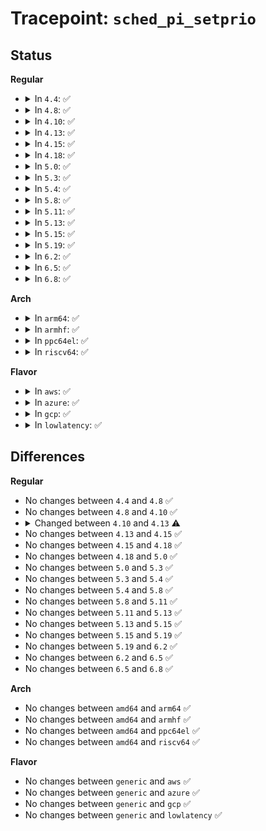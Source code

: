 # Tracepoint: <code>sched_pi_setprio</code>

## Status
<b>Regular</b>
<ul>
<li>
<details>
<summary>In <code>4.4</code>: ✅</summary>

Event:

```c
struct trace_event_raw_sched_pi_setprio {
    struct trace_entry ent;
    char comm[16];
    pid_t pid;
    int oldprio;
    int newprio;
    char __data[0];
};
```
Function:

```c
void trace_event_raw_event_sched_pi_setprio(void *__data, struct task_struct *tsk, int newprio);
```
</details>
</li>
<li>
<details>
<summary>In <code>4.8</code>: ✅</summary>

Event:

```c
struct trace_event_raw_sched_pi_setprio {
    struct trace_entry ent;
    char comm[16];
    pid_t pid;
    int oldprio;
    int newprio;
    char __data[0];
};
```
Function:

```c
void trace_event_raw_event_sched_pi_setprio(void *__data, struct task_struct *tsk, int newprio);
```
</details>
</li>
<li>
<details>
<summary>In <code>4.10</code>: ✅</summary>

Event:

```c
struct trace_event_raw_sched_pi_setprio {
    struct trace_entry ent;
    char comm[16];
    pid_t pid;
    int oldprio;
    int newprio;
    char __data[0];
};
```
Function:

```c
void trace_event_raw_event_sched_pi_setprio(void *__data, struct task_struct *tsk, int newprio);
```
</details>
</li>
<li>
<details>
<summary>In <code>4.13</code>: ✅</summary>

Event:

```c
struct trace_event_raw_sched_pi_setprio {
    struct trace_entry ent;
    char comm[16];
    pid_t pid;
    int oldprio;
    int newprio;
    char __data[0];
};
```
Function:

```c
void trace_event_raw_event_sched_pi_setprio(void *__data, struct task_struct *tsk, struct task_struct *pi_task);
```
</details>
</li>
<li>
<details>
<summary>In <code>4.15</code>: ✅</summary>

Event:

```c
struct trace_event_raw_sched_pi_setprio {
    struct trace_entry ent;
    char comm[16];
    pid_t pid;
    int oldprio;
    int newprio;
    char __data[0];
};
```
Function:

```c
void trace_event_raw_event_sched_pi_setprio(void *__data, struct task_struct *tsk, struct task_struct *pi_task);
```
</details>
</li>
<li>
<details>
<summary>In <code>4.18</code>: ✅</summary>

Event:

```c
struct trace_event_raw_sched_pi_setprio {
    struct trace_entry ent;
    char comm[16];
    pid_t pid;
    int oldprio;
    int newprio;
    char __data[0];
};
```
Function:

```c
void trace_event_raw_event_sched_pi_setprio(void *__data, struct task_struct *tsk, struct task_struct *pi_task);
```
</details>
</li>
<li>
<details>
<summary>In <code>5.0</code>: ✅</summary>

Event:

```c
struct trace_event_raw_sched_pi_setprio {
    struct trace_entry ent;
    char comm[16];
    pid_t pid;
    int oldprio;
    int newprio;
    char __data[0];
};
```
Function:

```c
void trace_event_raw_event_sched_pi_setprio(void *__data, struct task_struct *tsk, struct task_struct *pi_task);
```
</details>
</li>
<li>
<details>
<summary>In <code>5.3</code>: ✅</summary>

Event:

```c
struct trace_event_raw_sched_pi_setprio {
    struct trace_entry ent;
    char comm[16];
    pid_t pid;
    int oldprio;
    int newprio;
    char __data[0];
};
```
Function:

```c
void trace_event_raw_event_sched_pi_setprio(void *__data, struct task_struct *tsk, struct task_struct *pi_task);
```
</details>
</li>
<li>
<details>
<summary>In <code>5.4</code>: ✅</summary>

Event:

```c
struct trace_event_raw_sched_pi_setprio {
    struct trace_entry ent;
    char comm[16];
    pid_t pid;
    int oldprio;
    int newprio;
    char __data[0];
};
```
Function:

```c
void trace_event_raw_event_sched_pi_setprio(void *__data, struct task_struct *tsk, struct task_struct *pi_task);
```
</details>
</li>
<li>
<details>
<summary>In <code>5.8</code>: ✅</summary>

Event:

```c
struct trace_event_raw_sched_pi_setprio {
    struct trace_entry ent;
    char comm[16];
    pid_t pid;
    int oldprio;
    int newprio;
    char __data[0];
};
```
Function:

```c
void trace_event_raw_event_sched_pi_setprio(void *__data, struct task_struct *tsk, struct task_struct *pi_task);
```
</details>
</li>
<li>
<details>
<summary>In <code>5.11</code>: ✅</summary>

Event:

```c
struct trace_event_raw_sched_pi_setprio {
    struct trace_entry ent;
    char comm[16];
    pid_t pid;
    int oldprio;
    int newprio;
    char __data[0];
};
```
Function:

```c
void trace_event_raw_event_sched_pi_setprio(void *__data, struct task_struct *tsk, struct task_struct *pi_task);
```
</details>
</li>
<li>
<details>
<summary>In <code>5.13</code>: ✅</summary>

Event:

```c
struct trace_event_raw_sched_pi_setprio {
    struct trace_entry ent;
    char comm[16];
    pid_t pid;
    int oldprio;
    int newprio;
    char __data[0];
};
```
Function:

```c
void trace_event_raw_event_sched_pi_setprio(void *__data, struct task_struct *tsk, struct task_struct *pi_task);
```
</details>
</li>
<li>
<details>
<summary>In <code>5.15</code>: ✅</summary>

Event:

```c
struct trace_event_raw_sched_pi_setprio {
    struct trace_entry ent;
    char comm[16];
    pid_t pid;
    int oldprio;
    int newprio;
    char __data[0];
};
```
Function:

```c
void trace_event_raw_event_sched_pi_setprio(void *__data, struct task_struct *tsk, struct task_struct *pi_task);
```
</details>
</li>
<li>
<details>
<summary>In <code>5.19</code>: ✅</summary>

Event:

```c
struct trace_event_raw_sched_pi_setprio {
    struct trace_entry ent;
    char comm[16];
    pid_t pid;
    int oldprio;
    int newprio;
    char __data[0];
};
```
Function:

```c
void trace_event_raw_event_sched_pi_setprio(void *__data, struct task_struct *tsk, struct task_struct *pi_task);
```
</details>
</li>
<li>
<details>
<summary>In <code>6.2</code>: ✅</summary>

Event:

```c
struct trace_event_raw_sched_pi_setprio {
    struct trace_entry ent;
    char comm[16];
    pid_t pid;
    int oldprio;
    int newprio;
    char __data[0];
};
```
Function:

```c
void trace_event_raw_event_sched_pi_setprio(void *__data, struct task_struct *tsk, struct task_struct *pi_task);
```
</details>
</li>
<li>
<details>
<summary>In <code>6.5</code>: ✅</summary>

Event:

```c
struct trace_event_raw_sched_pi_setprio {
    struct trace_entry ent;
    char comm[16];
    pid_t pid;
    int oldprio;
    int newprio;
    char __data[0];
};
```
Function:

```c
void trace_event_raw_event_sched_pi_setprio(void *__data, struct task_struct *tsk, struct task_struct *pi_task);
```
</details>
</li>
<li>
<details>
<summary>In <code>6.8</code>: ✅</summary>

Event:

```c
struct trace_event_raw_sched_pi_setprio {
    struct trace_entry ent;
    char comm[16];
    pid_t pid;
    int oldprio;
    int newprio;
    char __data[0];
};
```
Function:

```c
void trace_event_raw_event_sched_pi_setprio(void *__data, struct task_struct *tsk, struct task_struct *pi_task);
```
</details>
</li>
</ul>
<b>Arch</b>
<ul>
<li>
<details>
<summary>In <code>arm64</code>: ✅</summary>

Event:

```c
struct trace_event_raw_sched_pi_setprio {
    struct trace_entry ent;
    char comm[16];
    pid_t pid;
    int oldprio;
    int newprio;
    char __data[0];
};
```
Function:

```c
void trace_event_raw_event_sched_pi_setprio(void *__data, struct task_struct *tsk, struct task_struct *pi_task);
```
</details>
</li>
<li>
<details>
<summary>In <code>armhf</code>: ✅</summary>

Event:

```c
struct trace_event_raw_sched_pi_setprio {
    struct trace_entry ent;
    char comm[16];
    pid_t pid;
    int oldprio;
    int newprio;
    char __data[0];
};
```
Function:

```c
void trace_event_raw_event_sched_pi_setprio(void *__data, struct task_struct *tsk, struct task_struct *pi_task);
```
</details>
</li>
<li>
<details>
<summary>In <code>ppc64el</code>: ✅</summary>

Event:

```c
struct trace_event_raw_sched_pi_setprio {
    struct trace_entry ent;
    char comm[16];
    pid_t pid;
    int oldprio;
    int newprio;
    char __data[0];
};
```
Function:

```c
void trace_event_raw_event_sched_pi_setprio(void *__data, struct task_struct *tsk, struct task_struct *pi_task);
```
</details>
</li>
<li>
<details>
<summary>In <code>riscv64</code>: ✅</summary>

Event:

```c
struct trace_event_raw_sched_pi_setprio {
    struct trace_entry ent;
    char comm[16];
    pid_t pid;
    int oldprio;
    int newprio;
    char __data[0];
};
```
Function:

```c
void trace_event_raw_event_sched_pi_setprio(void *__data, struct task_struct *tsk, struct task_struct *pi_task);
```
</details>
</li>
</ul>
<b>Flavor</b>
<ul>
<li>
<details>
<summary>In <code>aws</code>: ✅</summary>

Event:

```c
struct trace_event_raw_sched_pi_setprio {
    struct trace_entry ent;
    char comm[16];
    pid_t pid;
    int oldprio;
    int newprio;
    char __data[0];
};
```
Function:

```c
void trace_event_raw_event_sched_pi_setprio(void *__data, struct task_struct *tsk, struct task_struct *pi_task);
```
</details>
</li>
<li>
<details>
<summary>In <code>azure</code>: ✅</summary>

Event:

```c
struct trace_event_raw_sched_pi_setprio {
    struct trace_entry ent;
    char comm[16];
    pid_t pid;
    int oldprio;
    int newprio;
    char __data[0];
};
```
Function:

```c
void trace_event_raw_event_sched_pi_setprio(void *__data, struct task_struct *tsk, struct task_struct *pi_task);
```
</details>
</li>
<li>
<details>
<summary>In <code>gcp</code>: ✅</summary>

Event:

```c
struct trace_event_raw_sched_pi_setprio {
    struct trace_entry ent;
    char comm[16];
    pid_t pid;
    int oldprio;
    int newprio;
    char __data[0];
};
```
Function:

```c
void trace_event_raw_event_sched_pi_setprio(void *__data, struct task_struct *tsk, struct task_struct *pi_task);
```
</details>
</li>
<li>
<details>
<summary>In <code>lowlatency</code>: ✅</summary>

Event:

```c
struct trace_event_raw_sched_pi_setprio {
    struct trace_entry ent;
    char comm[16];
    pid_t pid;
    int oldprio;
    int newprio;
    char __data[0];
};
```
Function:

```c
void trace_event_raw_event_sched_pi_setprio(void *__data, struct task_struct *tsk, struct task_struct *pi_task);
```
</details>
</li>
</ul>

## Differences
<b>Regular</b>
<ul>
<li>
No changes between <code>4.4</code> and <code>4.8</code> ✅
</li>
<li>
No changes between <code>4.8</code> and <code>4.10</code> ✅
</li>
<li>
<details>
<summary>Changed between <code>4.10</code> and <code>4.13</code> ⚠️</summary>
<ul>
<li>
<b>Func changed. </b>
</li>
<li>
<b>Param added. </b>
<code>struct task_struct *pi_task</code>
</li>
<li>
<b>Param removed. </b>
<code>int newprio</code>
</li>
</ul>
</details>
</li>
<li>
No changes between <code>4.13</code> and <code>4.15</code> ✅
</li>
<li>
No changes between <code>4.15</code> and <code>4.18</code> ✅
</li>
<li>
No changes between <code>4.18</code> and <code>5.0</code> ✅
</li>
<li>
No changes between <code>5.0</code> and <code>5.3</code> ✅
</li>
<li>
No changes between <code>5.3</code> and <code>5.4</code> ✅
</li>
<li>
No changes between <code>5.4</code> and <code>5.8</code> ✅
</li>
<li>
No changes between <code>5.8</code> and <code>5.11</code> ✅
</li>
<li>
No changes between <code>5.11</code> and <code>5.13</code> ✅
</li>
<li>
No changes between <code>5.13</code> and <code>5.15</code> ✅
</li>
<li>
No changes between <code>5.15</code> and <code>5.19</code> ✅
</li>
<li>
No changes between <code>5.19</code> and <code>6.2</code> ✅
</li>
<li>
No changes between <code>6.2</code> and <code>6.5</code> ✅
</li>
<li>
No changes between <code>6.5</code> and <code>6.8</code> ✅
</li>
</ul>
<b>Arch</b>
<ul>
<li>
No changes between <code>amd64</code> and <code>arm64</code> ✅
</li>
<li>
No changes between <code>amd64</code> and <code>armhf</code> ✅
</li>
<li>
No changes between <code>amd64</code> and <code>ppc64el</code> ✅
</li>
<li>
No changes between <code>amd64</code> and <code>riscv64</code> ✅
</li>
</ul>
<b>Flavor</b>
<ul>
<li>
No changes between <code>generic</code> and <code>aws</code> ✅
</li>
<li>
No changes between <code>generic</code> and <code>azure</code> ✅
</li>
<li>
No changes between <code>generic</code> and <code>gcp</code> ✅
</li>
<li>
No changes between <code>generic</code> and <code>lowlatency</code> ✅
</li>
</ul>
